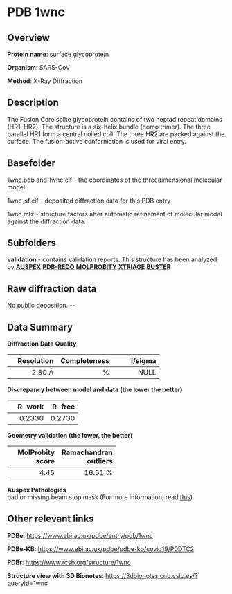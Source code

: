 # PDB 1wnc

## Overview

**Protein name**: surface glycoprotein

**Organism**: SARS-CoV

**Method**: X-Ray Diffraction

## Description

The Fusion Core spike glycoprotein contains of two heptad repeat domains (HR1, HR2). The structure is a six-helix bundle (homo trimer). The three parallel HR1 form a central coiled coil. The three HR2 are packed against the surface. The fusion-active conformation is used for viral entry.

## Basefolder

1wnc.pdb and 1wnc.cif - the coordinates of the threedimensional molecular model

1wnc-sf.cif - deposited diffraction data for this PDB entry

1wnc.mtz - structure factors after automatic refinement of molecular model against the diffraction data.

## Subfolders





**validation** - contains validation reports. This structure has been analyzed by [**AUSPEX**](https://github.com/thorn-lab/coronavirus_structural_task_force/tree/master/pdb/surface_glycoprotein/SARS-CoV/1wnc/validation/auspex) [**PDB-REDO**](https://github.com/thorn-lab/coronavirus_structural_task_force/tree/master/pdb/surface_glycoprotein/SARS-CoV/1wnc/validation/pdb-redo) [**MOLPROBITY**](https://github.com/thorn-lab/coronavirus_structural_task_force/tree/master/pdb/surface_glycoprotein/SARS-CoV/1wnc/validation/molprobity) [**XTRIAGE**](https://github.com/thorn-lab/coronavirus_structural_task_force/blob/master/pdb/surface_glycoprotein/SARS-CoV/1wnc/validation/Xtriage_output.log) [**BUSTER**](https://www.globalphasing.com/buster/wiki/index.cgi?Covid19Pdb1WNC) 



## Raw diffraction data

No public deposition. --<br> 

## Data Summary
**Diffraction Data Quality**

|   | Resolution | Completeness| I/sigma |
|---|-------------:|----------------:|--------------:|
|   |2.80 Å|      %|<img width=50/>NULL |

**Discrepancy between model and data (the lower the better)**

|   | **R-work**| **R-free**   
|---|-------------:|----------------:|           
||  0.2330|  0.2730|

**Geometry validation (the lower, the better)**

|   |**MolProbity<br>score**| **Ramachandran<br>outliers** 
|---|-------------:|----------------:|
||  4.45| 16.51 %|

**Auspex Pathologies**<br> bad or missing beam stop mask (For more information, read [this](https://github.com/thorn-lab/coronavirus_structural_task_force/blob/master/pdb/surface_glycoprotein/SARS-CoV/1wnc/validation/auspex/1wnc_auspex_comments.txt))

 



## Other relevant links 
**PDBe**:  https://www.ebi.ac.uk/pdbe/entry/pdb/1wnc

**PDBe-KB**: https://www.ebi.ac.uk/pdbe/pdbe-kb/covid19/P0DTC2 
 
**PDBr**: https://www.rcsb.org/structure/1wnc 

**Structure view with 3D Bionotes**: https://3dbionotes.cnb.csic.es/?queryId=1wnc

